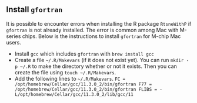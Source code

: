 ## Install `gfortran`
It is possible to encounter errors when installing the R package `RtsneWithP` if `gfortran` is not already installed. The error is common among Mac with M-series chips. Below is the instructions to install `gfortran` for M-chip Mac users.
- Install `gcc` which includes `gfortran` with `brew install gcc`
- Create a file `~/.R/Makevars` (if it does not exist yet). You can run `mkdir -p ~/.R` to make the directory whether or not it exists. Then you can create the file using `touch ~/.R/Makevars`.
- Add the following lines to `~/.R/Makevars`.
`FC = /opt/homebrew/Cellar/gcc/11.3.0_2/bin/gfortran
F77 = /opt/homebrew/Cellar/gcc/11.3.0_2/bin/gfortran
FLIBS = -L/opt/homebrew/Cellar/gcc/11.3.0_2/lib/gcc/11`

